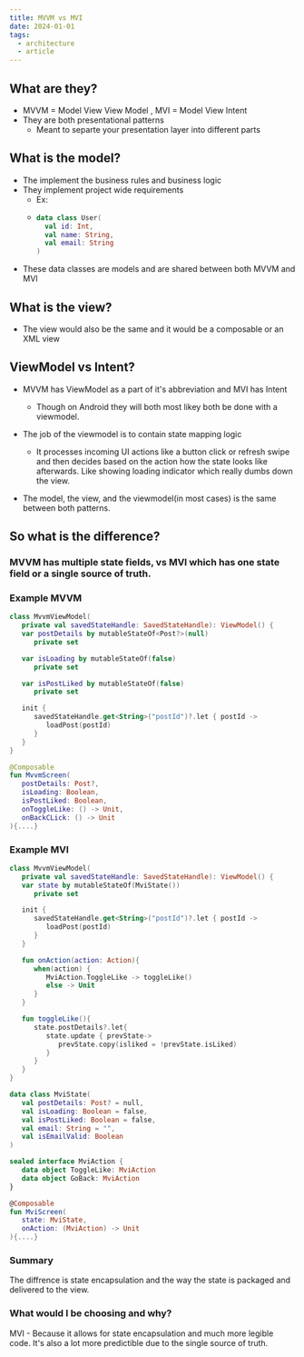 ```yaml
---
title: MVVM vs MVI
date: 2024-01-01
tags:
  - architecture
  - article
---
```

## What are they?

* MVVM = Model View View Model , MVI = Model View Intent
*  They are both presentational patterns
    * Meant to separte your presentation layer into different parts

## What is the model?

* The implement the business rules and business logic
* They implement project wide requirements
    * Ex:
    * ```kotlin
      data class User(
        val id: Int,
        val name: String,
        val email: String
      )
      ```
* These data classes are models and are shared between both MVVM and MVI


## What is the view?

* The view would also be the same and it would be a composable or an XML view

## ViewModel vs Intent?

* MVVM has ViewModel as a part of it's abbreviation and MVI has Intent
   * Though on Android they will both most likey both be done with a viewmodel.
* The job of the viewmodel is to contain state mapping logic
   * It processes incoming UI actions like a button click or refresh swipe and then decides based on the action how the state looks like afterwards. Like showing loading indicator which really dumbs down the view.

* The model, the view, and the viewmodel(in most cases) is the same between both patterns.

## So what is the difference?

### MVVM has multiple state fields, vs MVI which has one state field or a single source of truth.

### Example MVVM

```kotlin
class MvvmViewModel(
   private val savedStateHandle: SavedStateHandle): ViewModel() {
   var postDetails by mutableStateOf<Post?>(null)
      private set

   var isLoading by mutableStateOf(false)
      private set

   var isPostLiked by mutableStateOf(false)
      private set

   init {
      savedStateHandle.get<String>("postId")?.let { postId ->
         loadPost(postId)
      }
   }
}

@Composable
fun MvvmScreen(
   postDetails: Post?,
   isLoading: Boolean,
   isPostLiked: Boolean,
   onToggleLike: () -> Unit,
   onBackCLick: () -> Unit
){....}
```

### Example MVI

```kotlin
class MvvmViewModel(
   private val savedStateHandle: SavedStateHandle): ViewModel() {
   var state by mutableStateOf(MviState())
      private set

   init {
      savedStateHandle.get<String>("postId")?.let { postId ->
         loadPost(postId)
      }
   }

   fun onAction(action: Action){
      when(action) {
         MviAction.ToggleLike -> toggleLike()
         else -> Unit
      }
   }

   fun toggleLike(){
      state.postDetails?.let{
         state.update { prevState->
            prevState.copy(isliked = !prevState.isLiked)
         }
      }
   }
}

data class MviState(
   val postDetails: Post? = null,
   val isLoading: Boolean = false,
   val isPostLiked: Boolean = false,
   val email: String = "",
   val isEmailValid: Boolean
)

sealed interface MviAction {
   data object ToggleLike: MviAction
   data object GoBack: MviAction
}

@Composable
fun MviScreen(
   state: MviState,
   onAction: (MviAction) -> Unit
){....}
```

### Summary

The diffrence is state encapsulation and the way the state is packaged and delivered to the view.

### What would I be choosing and why?

MVI - Because it allows for state encapsulation and much more legible code. It's also a lot more predictible due to the single source of truth.



